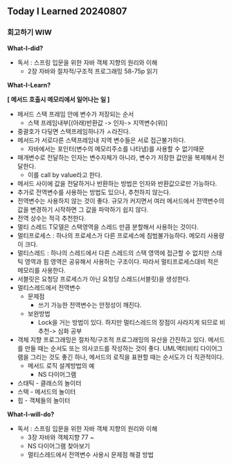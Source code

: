 Today I Learned 20240807
---  

### 회고하기 WIW

**What-I-did?**

- 독서 : 스프링 입문을 위한 자바 객체 지향의 원리와 이해
    - 2장 자바와 절차적/구조적 프로그래밍 58-75p 읽기

**What-I-Learn?**

**\[ 메서드 호출시 메모리에서 일어나는 일 \]**

- 메서드 스택 프레임 안에 변수가 저장되는 순서
    - 스택 프레임내부\[(아래)반환값 -> 인자-> 지역변수(위)\]
- 중괄호가 다딯면 스택프레임하나가 ㅅ라진다.
- 메서드가 서로다른 스택프레임내 지역 변수들은 서로 접근불가하다.
    - 자바에서는 포인터(변수의 메모리주소를 나타냄)를 사용할 수 없기때문
- 매개변수로 전달하는 인자는 변수자체가 아니라, 변수가 저장한 값만을 복제해서 전달한다.
    - 이를 call by value라고 한다.
- 메서드 사이에 값을 전달하거나 반환하는 방법은 인자와 반환값으로만 가능하다.
- 추가로 전역변수를 사용하는 방법도 있으나, 추천하지 않는다.
- 전역변수는 사용하지 않는 것이 좋다. 규모가 커지면서 여러 메서드에서 전역변수의 값을 변경하기 시작하면 그 값을 파악하기 쉽지 않다.
- 전역 상수는 적극 추천한다.
- 멀티 스레드 T모델은 스택영역을 스레드 만큼 분할해서 사용하는 것이다.
- 멀티프로세스 : 하나의 프로세스가 다른 프로세스에 침범불가능하다. 메모리 사용량이 크다.
- 멀티스레드 : 하나의 스레드에서 다른 스레드의 스택 영역에 접근할 수 없지만 스태틱 영역과 힘 영역은 공유해서 사용하는 구조이다. 따라서 멀티프로세스대비 적은 메모리를 사용한다.
- 서블릿은 요청당 프로세스가 아닌 요청당 스레드(서블릿)을 생성한다.
- 멀티스레드에서 전역변수
    - 문제점
        - 쓰기 가능한 전역변수는 안정성이 깨진다.
    - 보완방법
        - Lock을 거는 방법이 있다. 하지만 멀티스레드의 장점이 사라지게 되므로 비추천-> 심화 공부
- 객체 지향 프로그래밍은 절차적/구조적 프로그래밍의 유산을 간진하고 있다. 메서드를 만들 때는 순서도 또는 의사코드를 작성하는 것이 좋다. UML액티비티 다이어그램을 그리는 것도 좋긴 하나, 메서드의 로직을 표현할
  때는 순서도가 더 직관적이다.
    - 메서드 로직 설계방법의 예
        - NS 다이어그램
- 스태틱 - 클래스의 놀이터
- 스택 - 메서드의 놀이터
- 힙 - 객체들의 놀이터

**What-I-will-do?**

- 독서 : 스프링 입문을 위한 자바 객체 지향의 원리와 이해
    - 3장 자바와 객체지향 77 ~
    - NS 다이어그램 찾아보기
    - 멀티스레드에서 전역변수 사용시 문제점 해결 방법